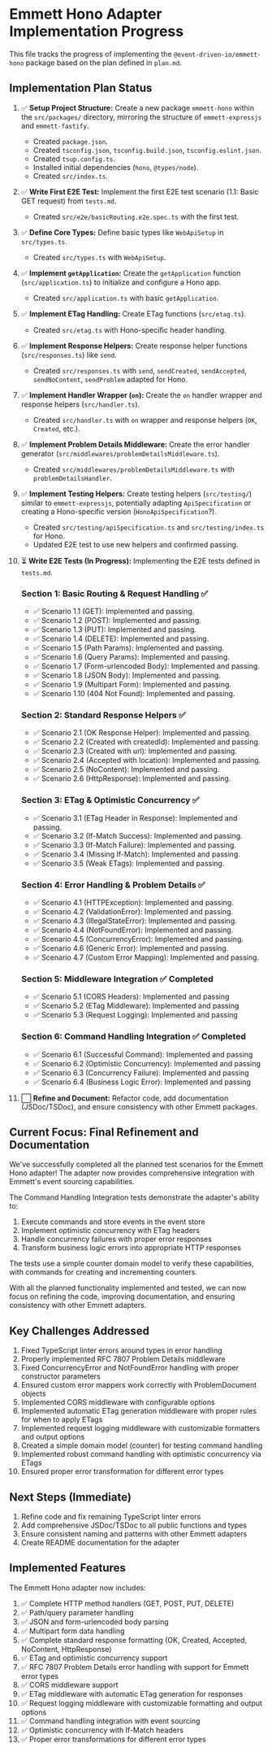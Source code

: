 # Emmett Hono Adapter Implementation Progress

This file tracks the progress of implementing the `@event-driven-io/emmett-hono` package based on the plan defined in `plan.md`.

## Implementation Plan Status

1.  ✅ **Setup Project Structure:** Create a new package `emmett-hono` within the `src/packages/` directory, mirroring the structure of `emmett-expressjs` and `emmett-fastify`.
    - Created `package.json`.
    - Created `tsconfig.json`, `tsconfig.build.json`, `tsconfig.eslint.json`.
    - Created `tsup.config.ts`.
    - Installed initial dependencies (`hono`, `@types/node`).
    - Created `src/index.ts`.
2.  ✅ **Write First E2E Test:** Implement the first E2E test scenario (1.1: Basic GET request) from `tests.md`.
    - Created `src/e2e/basicRouting.e2e.spec.ts` with the first test.
3.  ✅ **Define Core Types:** Define basic types like `WebApiSetup` in `src/types.ts`.
    - Created `src/types.ts` with `WebApiSetup`.
4.  ✅ **Implement `getApplication`:** Create the `getApplication` function (`src/application.ts`) to initialize and configure a Hono app.
    - Created `src/application.ts` with basic `getApplication`.
5.  ✅ **Implement ETag Handling:** Create ETag functions (`src/etag.ts`).
    - Created `src/etag.ts` with Hono-specific header handling.
6.  ✅ **Implement Response Helpers:** Create response helper functions (`src/responses.ts`) like `send`.
    - Created `src/responses.ts` with `send`, `sendCreated`, `sendAccepted`, `sendNoContent`, `sendProblem` adapted for Hono.
7.  ✅ **Implement Handler Wrapper (`on`):** Create the `on` handler wrapper and response helpers (`src/handler.ts`).
    - Created `src/handler.ts` with `on` wrapper and response helpers (`OK`, `Created`, etc.).
8.  ✅ **Implement Problem Details Middleware:** Create the error handler generator (`src/middlewares/problemDetailsMiddleware.ts`).
    - Created `src/middlewares/problemDetailsMiddleware.ts` with `problemDetailsHandler`.
9.  ✅ **Implement Testing Helpers:** Create testing helpers (`src/testing/`) similar to `emmett-expressjs`, potentially adapting `ApiSpecification` or creating a Hono-specific version (`HonoApiSpecification`?).
    - Created `src/testing/apiSpecification.ts` and `src/testing/index.ts` for Hono.
    - Updated E2E test to use new helpers and confirmed passing.
10. ⏳ **Write E2E Tests (In Progress):** Implementing the E2E tests defined in `tests.md`.

    ### Section 1: Basic Routing & Request Handling ✅

    - ✅ Scenario 1.1 (GET): Implemented and passing.
    - ✅ Scenario 1.2 (POST): Implemented and passing.
    - ✅ Scenario 1.3 (PUT): Implemented and passing.
    - ✅ Scenario 1.4 (DELETE): Implemented and passing.
    - ✅ Scenario 1.5 (Path Params): Implemented and passing.
    - ✅ Scenario 1.6 (Query Params): Implemented and passing.
    - ✅ Scenario 1.7 (Form-urlencoded Body): Implemented and passing.
    - ✅ Scenario 1.8 (JSON Body): Implemented and passing.
    - ✅ Scenario 1.9 (Multipart Form): Implemented and passing.
    - ✅ Scenario 1.10 (404 Not Found): Implemented and passing.

    ### Section 2: Standard Response Helpers ✅

    - ✅ Scenario 2.1 (OK Response Helper): Implemented and passing.
    - ✅ Scenario 2.2 (Created with createdId): Implemented and passing.
    - ✅ Scenario 2.3 (Created with url): Implemented and passing.
    - ✅ Scenario 2.4 (Accepted with location): Implemented and passing.
    - ✅ Scenario 2.5 (NoContent): Implemented and passing.
    - ✅ Scenario 2.6 (HttpResponse): Implemented and passing.

    ### Section 3: ETag & Optimistic Concurrency ✅

    - ✅ Scenario 3.1 (ETag Header in Response): Implemented and passing.
    - ✅ Scenario 3.2 (If-Match Success): Implemented and passing.
    - ✅ Scenario 3.3 (If-Match Failure): Implemented and passing.
    - ✅ Scenario 3.4 (Missing If-Match): Implemented and passing.
    - ✅ Scenario 3.5 (Weak ETags): Implemented and passing.

    ### Section 4: Error Handling & Problem Details ✅

    - ✅ Scenario 4.1 (HTTPException): Implemented and passing.
    - ✅ Scenario 4.2 (ValidationError): Implemented and passing.
    - ✅ Scenario 4.3 (IllegalStateError): Implemented and passing.
    - ✅ Scenario 4.4 (NotFoundError): Implemented and passing.
    - ✅ Scenario 4.5 (ConcurrencyError): Implemented and passing.
    - ✅ Scenario 4.6 (Generic Error): Implemented and passing.
    - ✅ Scenario 4.7 (Custom Error Mapping): Implemented and passing.

    ### Section 5: Middleware Integration ✅ **Completed**

    - ✅ Scenario 5.1 (CORS Headers): Implemented and passing
    - ✅ Scenario 5.2 (ETag Middleware): Implemented and passing
    - ✅ Scenario 5.3 (Request Logging): Implemented and passing

    ### Section 6: Command Handling Integration ✅ **Completed**

    - ✅ Scenario 6.1 (Successful Command): Implemented and passing
    - ✅ Scenario 6.2 (Optimistic Concurrency): Implemented and passing
    - ✅ Scenario 6.3 (Concurrency Failure): Implemented and passing
    - ✅ Scenario 6.4 (Business Logic Error): Implemented and passing

11. ⬜ **Refine and Document:** Refactor code, add documentation (JSDoc/TSDoc), and ensure consistency with other Emmett packages.

## Current Focus: Final Refinement and Documentation

We've successfully completed all the planned test scenarios for the Emmett Hono adapter! The adapter now provides comprehensive integration with Emmett's event sourcing capabilities.

The Command Handling Integration tests demonstrate the adapter's ability to:

1. Execute commands and store events in the event store
2. Implement optimistic concurrency with ETag headers
3. Handle concurrency failures with proper error responses
4. Transform business logic errors into appropriate HTTP responses

The tests use a simple counter domain model to verify these capabilities, with commands for creating and incrementing counters.

With all the planned functionality implemented and tested, we can now focus on refining the code, improving documentation, and ensuring consistency with other Emmett adapters.

## Key Challenges Addressed

1. Fixed TypeScript linter errors around types in error handling
2. Properly implemented RFC 7807 Problem Details middleware
3. Fixed ConcurrencyError and NotFoundError handling with proper constructor parameters
4. Ensured custom error mappers work correctly with ProblemDocument objects
5. Implemented CORS middleware with configurable options
6. Implemented automatic ETag generation middleware with proper rules for when to apply ETags
7. Implemented request logging middleware with customizable formatters and output options
8. Created a simple domain model (counter) for testing command handling
9. Implemented robust command handling with optimistic concurrency via ETags
10. Ensured proper error transformation for different error types

## Next Steps (Immediate)

1. Refine code and fix remaining TypeScript linter errors
2. Add comprehensive JSDoc/TSDoc to all public functions and types
3. Ensure consistent naming and patterns with other Emmett adapters
4. Create README documentation for the adapter

## Implemented Features

The Emmett Hono adapter now includes:

1. ✅ Complete HTTP method handlers (GET, POST, PUT, DELETE)
2. ✅ Path/query parameter handling
3. ✅ JSON and form-urlencoded body parsing
4. ✅ Multipart form data handling
5. ✅ Complete standard response formatting (OK, Created, Accepted, NoContent, HttpResponse)
6. ✅ ETag and optimistic concurrency support
7. ✅ RFC 7807 Problem Details error handling with support for Emmett error types
8. ✅ CORS middleware support
9. ✅ ETag middleware with automatic ETag generation for responses
10. ✅ Request logging middleware with customizable formatting and output options
11. ✅ Command handling integration with event sourcing
12. ✅ Optimistic concurrency with If-Match headers
13. ✅ Proper error transformations for different error types
